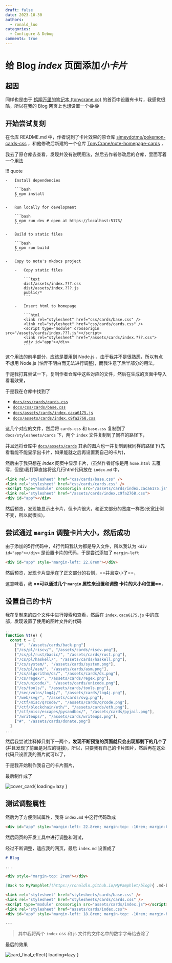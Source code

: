 ```yaml
---
draft: false
date: 2023-10-30
authors:
  - ronald_luo
categories:
  - Configure & Debug
comments: true
---
```


# 给 Blog *index* 页面添加*小卡片*

## 起因

同样也是由于 [鹤翔万里的笔记本 (tonycrane.cc)](https://note.tonycrane.cc/) 的首页中设置有卡片，我感觉很酷，所以在我的 Blog 网页上也想设置一个😂😂

<!-- more -->

## 开始尝试复刻

在仓库 README.md 中，作者说到了卡片效果的原仓库 [simeydotme/pokemon-cards-css](https://github.com/simeydotme/pokemon-cards-css/) ，和他修改后新建的一个仓库 [TonyCrane/note-homepage-cards](https://github.com/TonyCrane/note-homepage-cards/) ，

我去了原仓库去查看，发现并没有说明用法，然后去作者修改后的仓库，里面写着一个[用法](https://github.com/TonyCrane/note-homepage-cards/#usage)

!!! quote

    -   Install dependencies
    
        ```bash
        $ npm install
        ```
    
    -   Run locally for development
    
        ```bash
        $ npm run dev # open at https://localhost:5173/
        ```
    
    -   Build to static files
    
        ```bash
        $ npm run build
        ```
    
    -   Copy to note's mkdocs project
    
        -   Copy static files
    
            ```text
            dist/assets/index.???.css
            dist/assets/index.???.js
            public/*
            ```
    
        -   Insert html to homepage
    
            ```html
            <link rel="stylesheet" href="css/cards/base.css" />
            <link rel="stylesheet" href="css/cards/cards.css" />
            <script type="module" crossorigin src="/assets/cards/index.???.js"></script>
            <link rel="stylesheet" href="/assets/cards/index.???.css">
            <div id="app"></div>
            ```

这个用法的前半部分，应该是要用到 Node.js ，由于我并不是很熟悉，所以有点不想用 Node.js (怕弄不明白而无法进行调整)，而我注意了后半部分的用法，

于是我打算尝试一下，复制作者仓库中这些对应的文件，然后在生成的页面中导入看看效果，

于是我在仓库中找到了

-   [`docs/css/cards/cards.css`](https://github.com/TonyCrane/note/blob/master/docs/css/cards/cards.css)
-   [`docs/css/cards/base.css`](https://github.com/TonyCrane/note/blob/master/docs/css/cards/base.css)
-   [`docs/assets/cards/index.caca6175.js`](https://github.com/TonyCrane/note/blob/master/docs/assets/cards/index.caca6175.js)
-   [`docs/assets/cards/index.c9fa2768.css`](https://github.com/TonyCrane/note/blob/master/docs/assets/cards/index.c9fa2768.css)

这几个对应的文件，然后将 `cards.css` 和 `base.css` 复制到了 `docs/stylesheets/cards` 下，两个 `index` 文件复制到了同样的路径下，

并且还将仓库中 [`docs/assets/cards`](https://github.com/TonyCrane/note/tree/master/docs/assets/cards) 其余的图片也一并复制到我同样的路径下(先看看能不能显示出卡片，如果能就之后再设置我自己的卡片)，

然后由于我只想在 *index* 网页中显示卡片，(虽然作者好像是用 `home.html` 去覆写，但是)我打算直接将这几行html代码放在 `index.md` 中，

```html
<link rel="stylesheet" href="css/cards/base.css" />
<link rel="stylesheet" href="css/cards/cards.css" />
<script type="module" crossorigin src="/assets/cards/index.caca6175.js"></script>
<link rel="stylesheet" href="/assets/cards/index.c9fa2768.css">
<div id="app"></div>
```

然后预览，发现能显示出卡片，但卡片很大，和正文部分的宽度一样宽(长宽比例不变，所以就很长)，

## 尝试通过 `margin` 调整卡片大小，然后成功

由于添加的5行代码中，4行代码我认为都是导入文件，所以我认为 `<div id="app"></div>` 是设置卡片的代码，于是尝试添加了 `margin-left` 

```html
<div id="app" style="margin-left: 22.8rem"></div>
```

然后预览，发现卡片显示在了正文部分的右侧，==并且变小了==，

这意味着，我 **==可以通过几个 `margin` 属性来设置和调整 卡片的大小和位置==**，

## 设置自己的卡片

我在复制来的四个文件中进行搜索和查看，然后在 `index.caca6175.js` 中的底部，发现设置了使用的图片文件的代码

```javascript
...
function Vt(e) {
  const t = [
    ["#", "/assets/cards/back.png"]
    ["/cs/pl/riscv/", "/assets/cards/riscv.png"],
    ["/cs/pl/rust/basic/", "/assets/cards/rust.png"],
    ["/cs/pl/haskell/", "/assets/cards/haskell.png"],
    ["/cs/system/", "/assets/cards/system.png"],
    ["/cs/pl/asm/", "/assets/cards/asm.png"],
    ["/cs/algorithm/ds/", "/assets/cards/ds.png"],
    ["/cs/regex/", "/assets/cards/regex.png"],
    ["/cs/unicode/", "/assets/cards/unicode.png"],
    ["/cs/tools/", "/assets/cards/tools.png"],
    ["/sec/vulns/log4j/", "/assets/cards/log4j.png"],
    ["/web/svg/", "/assets/cards/svg.png"],
    ["/ctf/misc/qrcode/", "/assets/cards/qrcode.png"],
    ["/ctf/blockchain/eth/", "/assets/cards/eth.png"],
    ["/ctf/misc/escapes/pysandbox/", "/assets/cards/pyjail.png"],
    ["/writeups/", "/assets/cards/writeups.png"],
    ["#", "/assets/cards/donate.png"]
  ]
...
```

然后我尝试注释掉只剩下一两个，**发现不断预览的页面就只会出现那剩下的几个了**(并且发现了前面是对应的链接)，所以，只要我有自己的卡片图片，然后再在这处代码只设置我的图片就可以了，

于是我开始制作我自己的卡片图片，

最后制作成了

![cover_card](../images/cover_card.png){ loading=lazy }

## 测试调整属性

然后为了方便测试属性，我将 `index.md` 中这行代码改成

```html
<div id="app" style="margin-left: 22.8rem; margin-top: -16rem; margin-bottem: 0rem; margin-right: 0rem;"></div>
```

然后网页的开发工具中进行调整和测试，

经过不断调整，适应我的网页，最后 `index.md` 设置成了

```markdown
# Blog

...

<div style="margin-top: 2rem"></div>

[Back to MyPamphlet](https://ronaldln.github.io/MyPamphlet/blog){ .md-button }

<link rel="stylesheet" href="stylesheets/cards/base.css" />
<link rel="stylesheet" href="stylesheets/cards/cards.css" />
<script type="module" crossorigin src="assets/cards/index.js"></script>
<link rel="stylesheet" href="assets/cards/index.css">
<div id="app" style="margin-left: 18.8rem; margin-top: -10rem; margin-bottem: 0rem; margin-right: 5rem;"></div>

---
```

>   其中我将两个 `index` css 和 js 文件的文件名中的数字字母给去除了

最后的效果

![card_final_effect](../images/card_final_effect.png){ loading=lazy }

